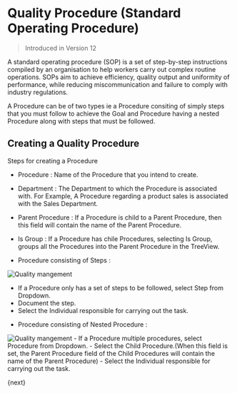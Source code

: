<!-- add-breadcrumbs -->
# Quality Procedure (Standard Operating Procedure)

> Introduced in Version 12

 A standard operating procedure (SOP) is a set of step-by-step instructions compiled by an organisation to help workers carry out complex routine operations. SOPs aim to achieve efficiency, quality output and uniformity of performance, while reducing miscommunication and failure to comply with industry regulations.

 A Procedure can be of two types ie a Procedure consiting of simply steps that you must follow to achieve the Goal and Procedure having a nested Procedure along with steps that must be followed.

## Creating a Quality Procedure

 Steps for creating a Procedure

* Procedure : Name of the Procedure that you intend to create.

* Department : The Department to which the Procedure is associated with. For Example, A Procedure regarding a product sales is associated with the Sales Department.

* Parent Procedure : If a Procedure is child to a Parent Procedure, then this field will contain the name of the Parent Procedure.

* Is Group : If a Procedure has chile Procedures, selecting Is Group, groups all the Procedures into the Parent Procedure in the TreeView.

* Procedure consisting of Steps :

 <img class="screenshot" alt="Quality mangement" src="{{docs_base_url}}/assets/img/quality-management/POC_Implementation.gif">

  - If a Procedure only has a set of steps to be followed, select Step from Dropdown.
  - Document the step.
  - Select the Individual responsible for carrying out the task.

* Procedure consisting of Nested Procedure :
 <img class="screenshot" alt="Quality mangement" src="{{docs_base_url}}/assets/img/quality-management/Enterprise_Sales.gif">
  - If a Procedure multiple procedures, select Procedure from Dropdown.
  - Select the Child Procedure.(When this field is set, the Parent Procedure field of the Child Procedures will contain the name of the Parent Procedure)
  - Select the Individual responsible for carrying out the task.

{next}